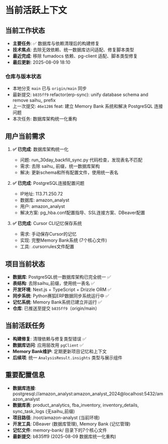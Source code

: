 # 当前活跃上下文

## 当前工作状态
- **主要任务**: ✅ 数据库与依赖清理后的构建修复
- **技术焦点**: 去除无效依赖、统一数据库访问适配、修复脚本类型
- **最近完成**: 移除 fumadocs 依赖、pg-client 适配、脚本类型修复
- **最后更新**: 2025-08-09 18:10

### 仓库与版本状态
- 本地分支 `main` 已与 `origin/main` 同步
- 最新提交: `b835ff9` refactor(erp-sync): unify database schema and remove saihu_ prefix
- 上一次提交: `46e1286` feat: 建立 Memory Bank 系统和解决 PostgreSQL 连接问题
- 本次任务: 数据库架构统一化重构

## 用户当前需求
1. **✅ 已完成**: 数据库架构统一化
   - 问题: run_30day_backfill_sync.py 代码检查，发现表名不匹配
   - 需求: 去除 saihu_ 前缀，统一数据库架构
   - 解决: 更新schema和所有配置文件，使用统一表名

2. **✅ 已完成**: PostgreSQL连接配置问题
   - IP地址: 113.71.250.72
   - 数据库: amazon_analyst
   - 用户: amazon_analyst
   - 解决方案: pg_hba.conf配置指导、SSL连接方案、DBeaver配置

3. **✅ 已完成**: Cursor CLI记忆保存系统
   - 需求: 手动保存Cursor的记忆
   - 实现: 完整Memory Bank系统 (7个核心文件)
   - 工具: .cursorrules文件配置

## 项目当前状态
- **数据库**: PostgreSQL统一数据库架构已完全统一 ✅
- **表结构**: 去除saihu_前缀，使用统一表名 ✅
- **开发环境**: Next.js + TypeScript + Drizzle ORM ✅
- **同步系统**: Python赛狐ERP数据同步系统运行中 ✅
- **记忆系统**: Memory Bank系统已建立并运行 ✅
- **仓库**: 已推送至提交 `b835ff9`（origin/main）

## 当前活跃任务
- **构建修复**: 清理依赖与修复类型错误 ✅
- **数据库访问**: 应用层改用 `pgClient` ✅
- **Memory Bank维护**: 定期更新项目记忆和上下文
- **后续项**: 统一 `AnalysisResult.insights` 类型与展示组件

## 重要配置信息
- **数据库连接**: postgresql://amazon_analyst:amazon_analyst_2024@localhost:5432/amazon_analyst
- **数据库表**: product_analytics, fba_inventory, inventory_details, sync_task_logs (无saihu_前缀)
- **项目路径**: /root/amazon-analyst (当前环境)
- **开发工具**: DBeaver (数据库管理), Memory Bank (记忆管理)
- **记忆文件**: memory-bank/ 目录下的7个核心文件
- **最新提交**: b835ff9 (2025-08-09 数据库统一化重构)
